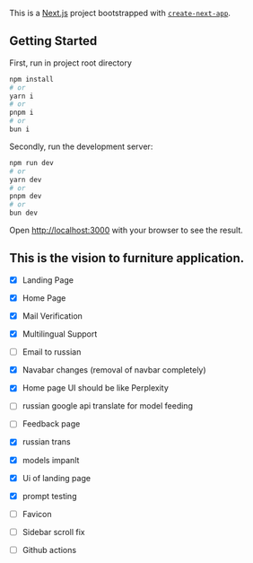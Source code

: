 This is a [Next.js](https://nextjs.org/) project bootstrapped with [`create-next-app`](https://github.com/vercel/next.js/tree/canary/packages/create-next-app).

## Getting Started

First, run in project root directory

```bash
npm install
# or
yarn i
# or
pnpm i
# or
bun i
```

Secondly, run the development server:

```bash
npm run dev
# or
yarn dev
# or
pnpm dev
# or
bun dev
```

Open [http://localhost:3000](http://localhost:3000) with your browser to see the result.

## This is the vision to furniture application.

-   [x] Landing Page
-   [x] Home Page
-   [x] Mail Verification
-   [x] Multilingual Support

-   [ ] Email to russian
-   [x] Navabar changes (removal of navbar completely)
-   [x] Home page UI should be like Perplexity
-   [ ] russian google api translate for model feeding
-   [ ] Feedback page
-   [x] russian trans
-   [x] models impanlt
-   [x] Ui of landing page
-   [x] prompt testing
-   [ ] Favicon
-   [ ] Sidebar scroll fix
-   [ ] Github actions

